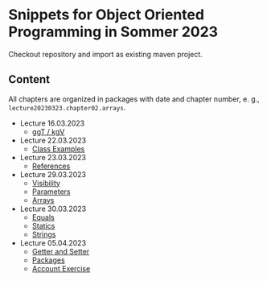# Snippets for Object Oriented Programming in Sommer 2023

Checkout repository and import as existing maven project.

## Content

All chapters are organized in packages with date and chapter number, e. g., `lecture20230323.chapter02.arrays`.

- Lecture 16.03.2023
  - [ggT / kgV](src/lecture20230316/chapter01)
- Lecture 22.03.2023
  - [Class Examples](src/lecture20230322/chapter02/classes)
- Lecture 23.03.2023
  - [References](src/lecture20230323/chapter02/references)
- Lecture 29.03.2023
  - [Visibility](src/lecture20230329/chapter02/visibility)
  - [Parameters](src/lecture20230329/chapter02/parameters)
  - [Arrays](src/lecture20230329/chapter02/arrays)
- Lecture 30.03.2023
  - [Equals](src/lecture20230330/chapter02/equals)
  - [Statics](src/lecture20230330/chapter02/statics)
  - [Strings](src/lecture20230330/chapter02/strings)
- Lecture 05.04.2023
  - [Getter and Setter](src/lecture20230405/chapter02/getterandsetter)
  - [Packages](src/lecture20230405/chapter02/packages)
  - [Account Exercise](src/lecture20230405/chapter02/account)
